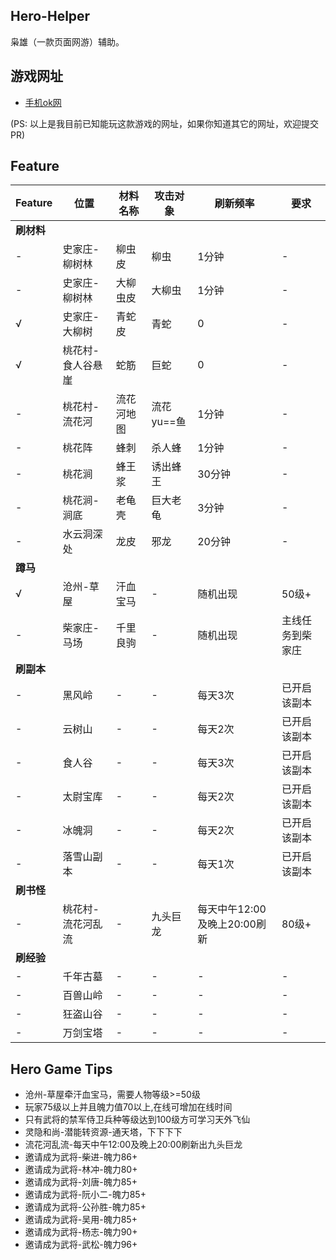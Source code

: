 ## Hero-Helper

枭雄（一款页面网游）辅助。

## 游戏网址

- [手机ok网](http://wapok.cn/)

(PS: 以上是我目前已知能玩这款游戏的网址，如果你知道其它的网址，欢迎提交PR)

## Feature

|Feature|位置|材料名称|攻击对象|刷新频率|要求|
|---|---|---|---|---|---|
|**刷材料**||||||
|-|史家庄-柳树林|柳虫皮|柳虫|1分钟|-|
|-|史家庄-柳树林|大柳虫皮|大柳虫|1分钟|-|
|√|史家庄-大柳树|青蛇皮|青蛇|0|-|
|√|桃花村-食人谷悬崖|蛇筋|巨蛇|0|-|
|-|桃花村-流花河|流花河地图|流花yu==鱼|1分钟|-|
|-|桃花阵|蜂刺|杀人蜂|1分钟|-|
|-|桃花涧|蜂王浆|诱出蜂王|30分钟|-|
|-|桃花涧-涧底|老龟壳|巨大老龟|3分钟|-|
|-|水云洞深处|龙皮|邪龙|20分钟|-|
|**蹲马**||||||
|√|沧州-草屋|汗血宝马|-|随机出现|50级+|
|-|柴家庄-马场|千里良驹|-|随机出现|主线任务到柴家庄|
|**刷副本**||||||
|-|黑风岭|-|-|每天3次|已开启该副本|
|-|云树山|-|-|每天2次|已开启该副本|
|-|食人谷|-|-|每天3次|已开启该副本|
|-|太尉宝库|-|-|每天2次|已开启该副本|
|-|冰魄洞|-|-|每天2次|已开启该副本|
|-|落雪山副本|-|-|每天1次|已开启该副本|
|**刷书怪**||||||
|-|桃花村-流花河乱流|-|九头巨龙|每天中午12:00及晚上20:00刷新|80级+|
|**刷经验**||||||
|-|千年古墓|-|-|-|-|
|-|百兽山岭|-|-|-|-|
|-|狂盗山谷|-|-|-|-|
|-|万剑宝塔|-|-|-|-|

## Hero Game Tips

- 沧州-草屋牵汗血宝马，需要人物等级>=50级
- 玩家75级以上并且魄力值70以上,在线可增加在线时间
- 只有武将的禁军侍卫兵种等级达到100级方可学习天外飞仙
- 灵隐和尚-潜能转资源-通天塔，下下下下
- 流花河乱流-每天中午12:00及晚上20:00刷新出九头巨龙
- 邀请成为武将-柴进-魄力86+
- 邀请成为武将-林冲-魄力80+
- 邀请成为武将-刘唐-魄力85+
- 邀请成为武将-阮小二-魄力85+
- 邀请成为武将-公孙胜-魄力85+
- 邀请成为武将-吴用-魄力85+
- 邀请成为武将-杨志-魄力90+
- 邀请成为武将-武松-魄力96+
